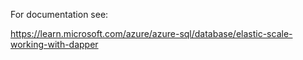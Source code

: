 ﻿
For documentation see:

https://learn.microsoft.com/azure/azure-sql/database/elastic-scale-working-with-dapper